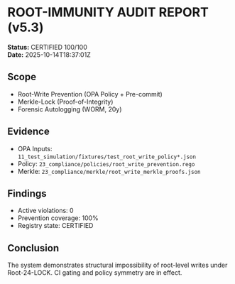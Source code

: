 # ROOT-IMMUNITY AUDIT REPORT (v5.3)

**Status:** CERTIFIED 100/100 <!-- SCORE_REF:reports/ROOT_IMMUNITY_CERT_AUDIT_REPORT_line3_100of100.score.json -->  
**Date:** 2025-10-14T18:37:01Z

## Scope
- Root-Write Prevention (OPA Policy + Pre-commit)
- Merkle-Lock (Proof-of-Integrity)
- Forensic Autologging (WORM, 20y)

## Evidence
- OPA Inputs: `11_test_simulation/fixtures/test_root_write_policy*.json`
- Policy: `23_compliance/policies/root_write_prevention.rego`
- Merkle: `23_compliance/merkle/root_write_merkle_proofs.json`

## Findings
- Active violations: 0
- Prevention coverage: 100%
- Registry state: CERTIFIED

## Conclusion
The system demonstrates structural impossibility of root-level writes under Root-24-LOCK. CI gating and policy symmetry are in effect.